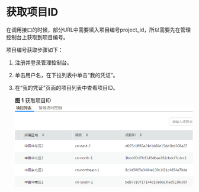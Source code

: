 # 获取项目ID<a name="zh-cn_topic_0036212547"></a>

在调用接口的时候，部分URL中需要填入项目编号project\_id，所以需要先在管理控制台上获取到项目编号。

项目编号获取步骤如下：

1.  注册并登录管理控制台。
2.  单击用户名，在下拉列表中单击“我的凭证”。
3.  在“我的凭证”页面的项目列表中查看项目ID。

    **图 1**  获取项目ID<a name="fig209107591473"></a>  
    ![](figures/获取项目ID.png "获取项目ID")


